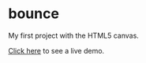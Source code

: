 # bounce
My first project with the HTML5 canvas.

[Click here](https://pettenge.github.io/bounce/bounce.html) to see a live demo.
